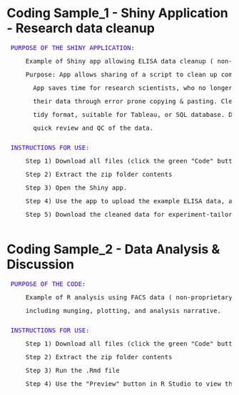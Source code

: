 

# Coding Sample_1 - Shiny Application - Research data cleanup

<pre>
<font color="3300CC"> PURPOSE OF THE SHINY APPLICATION:</font>
<p>     Example of Shiny app allowing ELISA data cleanup ( non-proprietary source data ).
<p>     Purpose: App allows sharing of a script to clean up common research data (ELISA reader output).
<p>       App saves time for research scientists, who no longer have do manually clean up
<p>       their data through error prone copying & pasting. Cleaned data can be downloaded in 
<p>       tidy format, suitable for Tableau, or SQL database. Data are also plotted for 
<p>       quick review and QC of the data. 
</pre>

<pre>
<font color="3300CC"> INSTRUCTIONS FOR USE:</font>
<p>     Step 1) Download all files (click the green "Code" button above; download .zip folder)
<p>     Step 2) Extract the zip folder contents 
<p>     Step 3) Open the Shiny app.
<p>     Step 4) Use the app to upload the example ELISA data, and review the output plots. 
<p>     Step 5) Download the cleaned data for experiment-tailored processing/plotting. 
</pre>

# Coding Sample_2 - Data Analysis & Discussion

<pre>
<font color="3300CC"> PURPOSE OF THE CODE:</font>
<p>     Example of R analysis using FACS data ( non-proprietary source data ), 
<p>     including munging, plotting, and analysis narrative.
</pre>

<pre>
<font color="3300CC"> INSTRUCTIONS FOR USE:</font>
<p>     Step 1) Download all files (click the green "Code" button above; download .zip folder)
<p>     Step 2) Extract the zip folder contents
<p>     Step 3) Run the .Rmd file
<p>     Step 4) Use the "Preview" button in R Studio to view the html report output
</pre>


